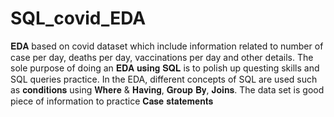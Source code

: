 # SQL_covid_EDA
𝐄𝐃𝐀 based on covid dataset which include information related to number of case per day, deaths per day, vaccinations per day and other details.
The sole purpose of doing an 𝐄𝐃𝐀 𝐮𝐬𝐢𝐧𝐠 𝐒𝐐𝐋 is to polish up questing skills and SQL queries practice.
In the EDA, different concepts of SQL are used such as 𝐜𝐨𝐧𝐝𝐢𝐭𝐢𝐨𝐧𝐬 using 𝐖𝐡𝐞𝐫𝐞 & 𝐇𝐚𝐯𝐢𝐧𝐠,
𝐆𝐫𝐨𝐮𝐩 𝐁𝐲,
𝐉𝐨𝐢𝐧𝐬.
The data set is good piece of information to practice 𝐂𝐚𝐬𝐞 𝐬𝐭𝐚𝐭𝐞𝐦𝐞𝐧𝐭𝐬
